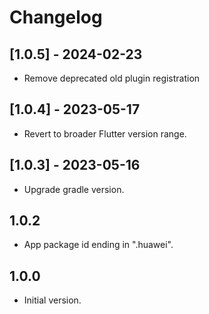 # Changelog

## [1.0.5] - 2024-02-23

* Remove deprecated old plugin registration

## [1.0.4] - 2023-05-17

* Revert to broader Flutter version range.

## [1.0.3] - 2023-05-16

* Upgrade gradle version.

## 1.0.2

* App package id ending in ".huawei".

## 1.0.0

* Initial version.